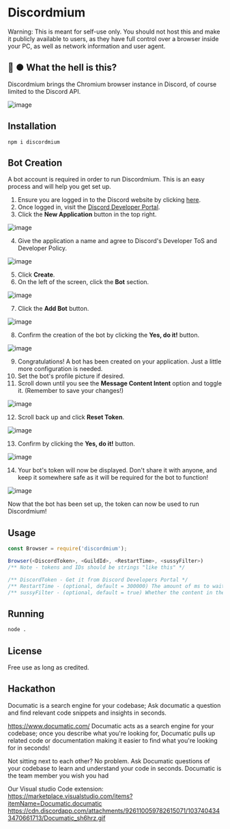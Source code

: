 # Discordmium

Warning: This is meant for self-use only. You should not host this and make it publicly available to users, as they have full control over a browser inside your PC, as well as network information and user agent.

## 🤨 ● What the hell is this?
Discordmium brings the Chromium browser instance in Discord, of course limited to the Discord API.

![image](https://user-images.githubusercontent.com/69168154/210166179-4cda39b1-a191-4dd0-85bd-51b12c670942.png)

## Installation

```shell
npm i discordmium
```

## Bot Creation
A bot account is required in order to run Discordmium. This is an easy process and will help you get set up.

1. Ensure you are logged in to the Discord website by clicking [here](https://discord.com/app).
2. Once logged in, visit the [Discord Developer Portal](https://discord.com/developers/applications).
3. Click the **New Application** button in the top right.

![image](https://raw.githubusercontent.com/asdfzxcvbn/discordmium/bot-guide/imgs/new-app.png)

4. Give the application a name and agree to Discord's Developer ToS and Developer Policy.

![image](https://raw.githubusercontent.com/asdfzxcvbn/discordmium/bot-guide/imgs/bot-name.png)

5. Click **Create**.
6. On the left of the screen, click the **Bot** section.

![image](https://raw.githubusercontent.com/asdfzxcvbn/discordmium/bot-guide/imgs/bot-page.png)

7. Click the **Add Bot** button.

![image](https://raw.githubusercontent.com/asdfzxcvbn/discordmium/bot-guide/imgs/add-bot.png)

8. Confirm the creation of the bot by clicking the **Yes, do it!** button.

![image](https://raw.githubusercontent.com/asdfzxcvbn/discordmium/bot-guide/imgs/add-bot-confirm.png)

9. Congratulations! A bot has been created on your application. Just a little more configuration is needed.
10. Set the bot's profile picture if desired.
11. Scroll down until you see the **Message Content Intent** option and toggle it. (Remember to save your changes!)

![image](https://raw.githubusercontent.com/asdfzxcvbn/discordmium/bot-guide/imgs/intent.png)

12. Scroll back up and click **Reset Token**.

![image](https://raw.githubusercontent.com/asdfzxcvbn/discordmium/bot-guide/imgs/reset-token.png)

13. Confirm by clicking the **Yes, do it!** button.

![image](https://raw.githubusercontent.com/asdfzxcvbn/discordmium/bot-guide/imgs/reset-token-confirm.png)

14. Your bot's token will now be displayed. Don't share it with anyone, and keep it somewhere safe as it will be required for the bot to function!

![image](https://raw.githubusercontent.com/asdfzxcvbn/discordmium/bot-guide/imgs/token-shown.png)

Now that the bot has been set up, the token can now be used to run Discordmium!

## Usage

```javascript
const Browser = require('discordmium');

Browser(<DiscordToken>, <GuildId>, <RestartTime>, <sussyFilter>)
/** Note - tokens and IDs should be strings "like this" */

/** DiscordToken - Get it from Discord Developers Portal */
/** RestartTime - (optional, default = 300000) The amount of ms to wait to restart the current browser and let other users run the command again */
/** sussyFilter - (optional, default = true) Whether the content in the type button and URL input shall be filtered or not. */
```

## Running

```bash
node .
```

## License
Free use as long as credited.

## Hackathon
Documatic is a search engine for your codebase; Ask documatic a question and find relevant code snippets and insights in seconds.

https://www.documatic.com/
Documatic acts as a search engine for your codebase; once you describe what you're looking for, Documatic pulls up related code or documentation making it easier to find what you're looking for in seconds!

Not sitting next to each other? No problem. Ask Documatic questions of your codebase to learn and understand your code in seconds. Documatic is the team member you wish you had

Our Visual studio Code extension: https://marketplace.visualstudio.com/items?itemName=Documatic.documatic
https://cdn.discordapp.com/attachments/926110059782615071/1037404343470661713/Documatic_sh6hrz.gif
